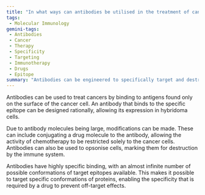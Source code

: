 ```yaml
---
title: "In what ways can antibodies be utilised in the treatment of cancer, and what are the mechanisms behind their effectiveness?"
tags:
 - Molecular Immunology
gemini-tags:
 - Antibodies
 - Cancer
 - Therapy
 - Specificity
 - Targeting
 - Immunotherapy
 - Drugs
 - Epitope
summary: "Antibodies can be engineered to specifically target and destroy cancer cells through various mechanisms, including direct drug delivery and immune system activation, due to their high binding specificity and ability to target unique protein conformations."
---
```

Antibodies can be used to treat cancers by binding to antigens found only on the surface of the cancer cell. An antibody that binds to the specific epitope can be designed rationally, allowing its expression in hybridoma cells. 

Due to antibody molecules being large, modifications can be made. These can include conjugating a drug molecule to the antibody, allowing the activity of chemotherapy to be restricted solely to the cancer cells. Antibodies can also be used to opsonise cells, marking them for destruction by the immune system.

Antibodies have highly specific binding, with an almost infinite number of possible conformations of target epitopes available. This makes it possible to target specific conformations of proteins, enabling the specificity that is required by a drug to prevent off-target effects.